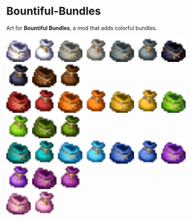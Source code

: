 # Bountiful-Bundles
Art for **Bountiful Bundles**, a mod that adds colorful bundles.\
\
<img src="https://github.com/AdenAuterson/Bountiful-Bundles/blob/main/white_bundle.png/" width="64" height="64">
<img src="https://github.com/AdenAuterson/Bountiful-Bundles/blob/main/white_bundle_filled.png/" width="64" height="64">
<img src="https://github.com/AdenAuterson/Bountiful-Bundles/blob/main/light_gray_bundle.png/" width="64" height="64">
<img src="https://github.com/AdenAuterson/Bountiful-Bundles/blob/main/light_gray_bundle_filled.png/" width="64" height="64">
<img src="https://github.com/AdenAuterson/Bountiful-Bundles/blob/main/gray_bundle.png/" width="64" height="64">
<img src="https://github.com/AdenAuterson/Bountiful-Bundles/blob/main/gray_bundle_filled.png/" width="64" height="64">
<img src="https://github.com/AdenAuterson/Bountiful-Bundles/blob/main/black_bundle.png/" width="64" height="64">
<img src="https://github.com/AdenAuterson/Bountiful-Bundles/blob/main/black_bundle_filled.png/" width="64" height="64">
<img src="https://github.com/AdenAuterson/Bountiful-Bundles/blob/main/brown_bundle.png/" width="64" height="64">
<img src="https://github.com/AdenAuterson/Bountiful-Bundles/blob/main/brown_bundle_filled.png/" width="64" height="64">\
<img src="https://github.com/AdenAuterson/Bountiful-Bundles/blob/main/red_bundle.png/" width="64" height="64">
<img src="https://github.com/AdenAuterson/Bountiful-Bundles/blob/main/red_bundle_filled.png/" width="64" height="64">
<img src="https://github.com/AdenAuterson/Bountiful-Bundles/blob/main/orange_bundle.png/" width="64" height="64">
<img src="https://github.com/AdenAuterson/Bountiful-Bundles/blob/main/orange_bundle_filled.png/" width="64" height="64">
<img src="https://github.com/AdenAuterson/Bountiful-Bundles/blob/main/yellow_bundle.png/" width="64" height="64">
<img src="https://github.com/AdenAuterson/Bountiful-Bundles/blob/main/yellow_bundle_filled.png/" width="64" height="64">
<img src="https://github.com/AdenAuterson/Bountiful-Bundles/blob/main/lime_bundle.png/" width="64" height="64">
<img src="https://github.com/AdenAuterson/Bountiful-Bundles/blob/main/lime_bundle_filled.png/" width="64" height="64">
<img src="https://github.com/AdenAuterson/Bountiful-Bundles/blob/main/green_bundle.png/" width="64" height="64">
<img src="https://github.com/AdenAuterson/Bountiful-Bundles/blob/main/green_bundle_filled.png/" width="64" height="64">\
<img src="https://github.com/AdenAuterson/Bountiful-Bundles/blob/main/cyan_bundle.png/" width="64" height="64">
<img src="https://github.com/AdenAuterson/Bountiful-Bundles/blob/main/cyan_bundle_filled.png/" width="64" height="64">
<img src="https://github.com/AdenAuterson/Bountiful-Bundles/blob/main/light_blue_bundle.png/" width="64" height="64">
<img src="https://github.com/AdenAuterson/Bountiful-Bundles/blob/main/light_blue_bundle_filled.png/" width="64" height="64">
<img src="https://github.com/AdenAuterson/Bountiful-Bundles/blob/main/blue_bundle.png/" width="64" height="64">
<img src="https://github.com/AdenAuterson/Bountiful-Bundles/blob/main/blue_bundle_filled.png/" width="64" height="64">
<img src="https://github.com/AdenAuterson/Bountiful-Bundles/blob/main/purple_bundle.png/" width="64" height="64">
<img src="https://github.com/AdenAuterson/Bountiful-Bundles/blob/main/purple_bundle_filled.png/" width="64" height="64">
<img src="https://github.com/AdenAuterson/Bountiful-Bundles/blob/main/magenta_bundle.png/" width="64" height="64">
<img src="https://github.com/AdenAuterson/Bountiful-Bundles/blob/main/magenta_bundle_filled.png/" width="64" height="64">\
<img src="https://github.com/AdenAuterson/Bountiful-Bundles/blob/main/pink_bundle.png/" width="64" height="64">
<img src="https://github.com/AdenAuterson/Bountiful-Bundles/blob/main/pink_bundle_filled.png/" width="64" height="64">
